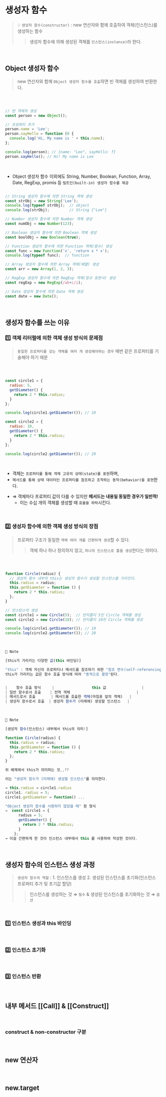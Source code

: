# 생성자 함수

> 💡 `생성자 함수(constructor)` : new 연산자와 함께 호출하여 객체(인스턴스)를 생성하는 함수
>> 생성자 함수에 의해 생성된 객체를 `인스턴스(instance)`라 한다.
<br>

## Object 생성자 함수

> new 연산자와 함께 `Object 생성자 함수를 호출`하면 빈 객체를 생성하여 반환한다.
<br>

```js

// 빈 객체의 생성
const person = new Object();

// 프로퍼티 추가
person.name = 'Lee';
person.sayHello = function (0 {
  console.log('Hi, My name is ' + this.name);
};

console.log(person); // {name: "Lee", sayHello: f}
person.sayHello(); // Hi! My name is Lee

```
<br>

- Object 생성자 함수 이외에도
String, Number, Boolean, Function, Array, Date, RegExp, promis 등 `빌트인(built-in) 생성자 함수를 제공`

```js

// String 생성자 함수에 의한 String 객체 생성
const strObj = new String('Lee');
console.log(typeof strObj);  // object
console.log(strObj);         // String {"Lee"}

// Number 생성자 함수에 의한 Number 객체 생성
const numObj = new Number(123);

// Boolean 생성자 함수에 의한 Boolean 객체 생성
const boolObj = new Boolean(true);

// Function 생성자 함수에 의한 Function 객체(함수) 생성
const func = new Function('x', 'return x * x');
console.log(typeof func);  // function

// Array 생성자 함수에 의한 Array 객체(배열) 생성
const arr = new Array(1, 2, 3);

// RegExp 생성자 함수에 의한 RegExp 객체(정규 표현식) 생성
const regExp = new RegExp(/ab+c/i);

// Date 생성자 함수에 의한 Date 객체 생성
const date = new Date();

```
<br>

## 생성자 함수를 쓰는 이유

### 1️⃣ 객체 리터럴에 의한 객체 생성 방식의 문제점
> `동일한 프로퍼티를 갖는 객체를 여러 개 생성해야하는 경우` 매번 같은 프로퍼티를 기술해야 하기 때문
<br>

```js

const circle1 = {
  radius: 5,
  getDiameter() {
    return 2 * this.radius;
  }
};

console.log(circle1.getDiameter()); // 10

const circle2 = {
  radius: 10,
  getDiameter() {
    return 2 * this.radius;
  }
};

console.log(circle2.getDiameter()); // 20

```
<br>

- 객체는 `프로퍼티를 통해 객체 고유의 상태(state)를 표현`하며,
- `메서드를 통해 상태 데이터인 프로퍼티를 참조하고 조작하는 동작(behavior)을 표현`한다.

+ ⇒ 객체마다 프로퍼티 값이 다를 수 있지만 **메서드는 내용일 동일한 경우가 일반적!**
  + 이는 수십 개의 객체를 생성할 때 `효율을 하락`시킨다.
<br>

### 2️⃣ 생성자 함수에 의한 객체 생성 방식의 장점

> 프로퍼티 구조가 동일한 `객체 여러 개를 간편하게 생성`할 수 있다.
>> 객체 하나 하나 정의하지 않고, `하나의 인스턴스로 틀을 생성`한다는 의미다.
<br>

```js

function Circle(radius) {
  // 생성자 함수 내부의 this는 생성자 함수가 생성할 인스턴스를 가리킨다.
  this.radius = radius;
  this.getDiameter = function () {
    return 2 * this.radius;
  };
}

// 인스턴스의 생성
const circle1 = new Circle(5);  // 반지름이 5인 Circle 객체를 생성
const circle2 = new Circle(10); // 반지름이 10인 Circle 객체를 생성

console.log(circle1.getDiameter()); // 10
console.log(circle2.getDiameter()); // 20

```
<br>

```js
🔎 Note

[this가 가리키는 다양한 값(this 바인딩)]

"this" : 객체 자신의 프로퍼티나 메서드를 참조하기 위한 "참조 변수(self-referencing variable)"다.
this가 가리키는 값은 함수 호출 방식에 따라 "동적으로 결정"된다.


|    함수 호출 방식     |                 this 값                |
| 일반 함수로서 호출    | 전역 객체                              |
| 메서드로서 호출       | 메서드를 호출한 객체(마침표 앞의 객체)   |
| 생성자 함수로서 호출  | 생성자 함수가 (미래에) 생성할 인스턴스   |
```
<br>

```js
🔎 Note

[생성자 함수(인스턴스) 내부에서 this의 의미!]

function Circle(radius) {
  this.radius = radius;
  this.getDiameter = function () {
    return 2 * this.radius;
  };
}

위 예제에서 this가 의미하는 것,,??

이는 "생성자 함수가 (미래에) 생성할 인스턴스"를 의미한다.

→ this.radius → circle1.radius
circle1. radius = 5;
circle1.getDiameter = function() ...

"Object 생성자 함수를 사용하지 않았을 때" 원 형식
⇒  const circle1 = {
      radius = 5;
      getDiameter() {
        return 2 * this.radius;
      }
    };
→ 이걸 간편하게 한 것이 인스턴스 내부에서 this 를 사용하여 작성한 것이다.
```
<br>

## 생성자 함수의 인스턴스 생성 과정

> `생성자 함수의 역할` : 1. 인스턴스를 생성 2. 생성된 인스턴스를 초기화(인스턴스 프로퍼티 추가 및 초기값 할당)
>> 인스턴스를 생성하는 것 ⇒ `필수` & 생성된 인스턴스를 초기화하는 것 ⇒ `옵션`
<br>

### 1️⃣ 인스턴스 생성과 this 바인딩
<br>

### 2️⃣ 인스턴스 초기화
<br>

### 3️⃣ 인스턴스 반환
<br>

## 내부 메서드 [[Call]] & [[Construct]]
<br>

### construct & non-constructor 구분
<br>

## new 연산자
<br>

## new.target
